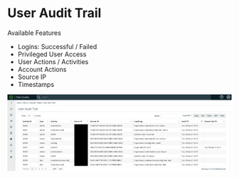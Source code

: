 # User Audit Trail

Available Features

* Logins: Successful / Failed
* Privileged User Access
* User Actions / Activities
* Account Actions
* Source IP
* Timestamps

![](../.gitbook/assets/image%20%286%29.png)

